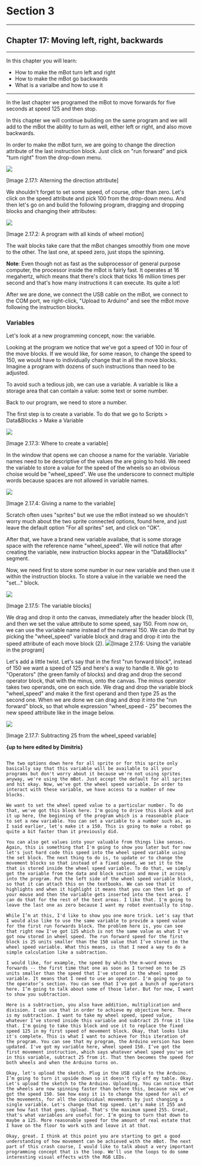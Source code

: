 # Section 3

---

## Chapter 17: Moving left, right, backwards

---

In this chapter you will learn:

* How to make the mBot turn left and right
* How to make the mBot go backwards
* What is a varialbe and how to use it

---

In the last chapter we programed the mBot to move forwards for five seconds at speed 125 and then stop.

In this chapter we will continue building on the same program and we will add to the mBot the ability to turn as well, either left or right, and also move backwards.

In order to make the mBot turn, we are going to change the direction attribute of the last instruction block. Just click on "run forward" and pick "turn right" from the drop-down menu.

![](/assets/Img.3.17.1.jpg)

\[Image 2.17.1: Alterning the direction attribute\]

We shouldn't forget to set some speed, of course, other than zero. Let's click on the speed attribute and pick 100 from the drop-down menu. And then let's go on and build the following program, dragging and dropping blocks and changing their attributes:

![](/assets/Img.3.17.2.jpg)

\[Image 2.17.2: A program with all kinds of wheel motion\]

The wait blocks take care that the mBot changes smoothly from one move to the other. The last one, at speed zero, just stops the spinning.

**Note**: Even though not as fast as the subprocessor of general purpose computer, the processor inside the mBot is fairly fast. It operates at 16 megahertz, which means that there's clock that ticks 16 million times per second and that's how many instructions it can execute. Its quite a lot!

After we are done, we connect the USB cable on the mBot, we connect to the COM port, we right-click, "Upload to Arduino" and see the mBot move following the instruction blocks.

### Variables

Let's look at a new programming concept, now: the variable.

Looking at the program we notice that we've got a speed of 100 in four of the move blocks. If we would like, for some reason, to change the speed to 150, we would have to individually change that in all the move blocks. Imagine a program with dozens of such instructions than need to be adjusted.

To avoid such a tedious job, we can use a variable. A variable is like a storage area that can contain a value: some text or some number.

Back to our program, we need to store a number.

The first step is to create a variable. To do that we go to Scripts &gt; Data&Blocks &gt; Make a Variable

![](/assets/Img.3.17.3.jpg)

\[Image 2.17.3: Where to create a variable\]

In the window that opens we can choose a name for the variable. Variable names need to be descriptive of the values the are going to hold. We need the variable to store a value for the speed of the wheels so an obvious choise would be "wheel\_speed". We use the underscore to connect multiple words because spaces are not allowed in variable names.

![](/assets/Img.3.17.4.jpg)

\[Image 2.17.4: Giving a name to the variable\]

Scratch often uses "sprites" but we use the mBot instead so we shouldn't worry much about the two sprite connected options, found here, and just leave the default option "For all sprites" set, and click on "OK".

After that, we have a brand new variable availabe, that is some storage space with the reference name "wheel\_speed". We will notice that after creating the variable, new instruction blocks appear in the "Data&Blocks" segment.

Now, we need first to store some number in our new variable and then use it within the instruction blocks. To store a value in the variable we need the "set..." block.

![](/assets/Img.3.17.5.jpg)

\[Image 2.17.5: The variable blocks\]

We drag and drop it onto the canvas, immediately after the header block \(1\), and then we set the value attribute to some speed, say 150. From now on, we can use the variable name instead of the numeral 150. We can do that by picking the "wheel\_speed" variable block and drag and drop it into the speed attribute of each move block \(2\). ![](/assets/Img.3.17.6.jpg)\[Image 2.17.6: Using the variable in the program\]

Let's add a little twist. Let's say that in the first "run forward block", instead of 150 we want a speed of 125 and here's a way to handle it. We go to "Operators" \(the green family of blocks\) and drag and drop the second operator block, that with the minus, onto the canvas. The minus operator takes two operands, one on each side. We drag and drop the variable block "wheel\_speed" and make it the first operand and then type 25 as the second one. When we are done we can drag and drop it into the "run forward" block, so that whole expression "wheel\_speed - 25" becomes the new speed attribute like in the image below.

![](/assets/Img.3.17.7.jpg)

\[Image 2.17.7: Subtracting 25 from the wheel\_speed variable\]

**{up to here edited by Dimitris}**

~~~~~~~~~

The two options down here for all sprite or for this sprite only basically say that this variable will be available to all your programs but don't worry about it because we're not using sprites anyway, we're using the mBot. Just accept the default for all sprites and hit okay. Now, we've got the wheel speed variable. In order to interact with these variable, we have access to a number of new blocks.

We want to set the wheel speed value to a particular number. To do that, we've got this block here. I'm going to drive this block and put it up here, the beginning of the program which is a reasonable place to set a new variable. You can set a variable to a number such as, as I said earlier, let's make it a 150. This is going to make a robot go quite a bit faster than it previously did.

You can also get values into your valuable from things like senses. Again, this is something that I'm going to show you later but for now let's just hard code this speed into the wheel speed variable using the set block. The next thing to do is, to update or to change the movement blocks so that instead of a fixed speed, we set it to the that is stored inside the wheel speed variable. To do that, we simply get the variable from the data and block section and move it across into the program. Put the left side of the wheel speed variable block, so that it can attach this on the textbooks. We can see that it highlights and when it highlight it means that you can then let go of your mouse and then the variable gets inserted into the text area. I can do that for the rest of the text areas. I like that. I'm going to leave the last one as zero because I want my robot eventually to stop.

While I’m at this, I'd like to show you one more trick. Let's say that I would also like to use the same variable to provide a speed value for the first run forwards block. The problem here is, you can see that right now I've got 125 which is not the same value as what I've got now stored in wheel speed. The run forward speed for the first block is 25 units smaller than the 150 value that I’ve stored in the wheel speed variable. What this means, is that I need a way to do a simple calculation like a subtraction.

I would like, for example, the speed by which the m-word moves forwards -- the first time that one as soon as I turned on to be 25 units smaller than the speed that I've stored in the wheel speed variable. It means that I need to use an operator. I'm going to go to the operator’s section. You can see that I've got a bunch of operators here. I’m going to talk about some of those later. But for now, I want to show you subtraction.

Here is a subtraction, you also have addition, multiplication and division. I can use that in order to achieve my objective here. There is my subtraction. I want to take my wheel speed, speed value, whatever I’ve stored inside this variable and subtract 25 from it like that. I'm going to take this block and use it to replace the fixed speed 125 in my first speed of movement block. Okay, that looks like it's complete. This is what I want to achieve for this iteration of the program. You can see that my program, the Arduino version has been updated. I've got my variable here, wheel speed 150. I’ve got the first movement instruction, which says whatever wheel speed you've set in this variable, subtract 25 from it. That then becomes the speed for both wheels and when the Arduino turns on.

Okay, let's upload the sketch. Plug in the USB cable to the Arduino. I’m going to turn it upside down so it doesn't fly off my table. Okay. Let's upload the sketch to the Arduino. Uploading. You can notice that the wheels are now spinning faster than before this, because now we've got the speed 150. See how easy it is to change the speed for all of the movements, for all the individual movements by just changing a single variable. Let's change that top speed. Let's make it 255 and see how fast that goes. Upload. That's the maximum speed 255. Great, that's what variables are useful for. I’m going to turn that down to maybe a 125. More reasonable speed for the amount of real estate that I have on the floor to work with and leave it at that.

Okay, great. I think at this point you are starting to get a good understanding of how movement can be achieved with the mBot. The next part of this crash course, I would like to talk about a very important programming concept that is the loop. We'll use the loops to do some interesting visual effects with the RGB LEDs.


